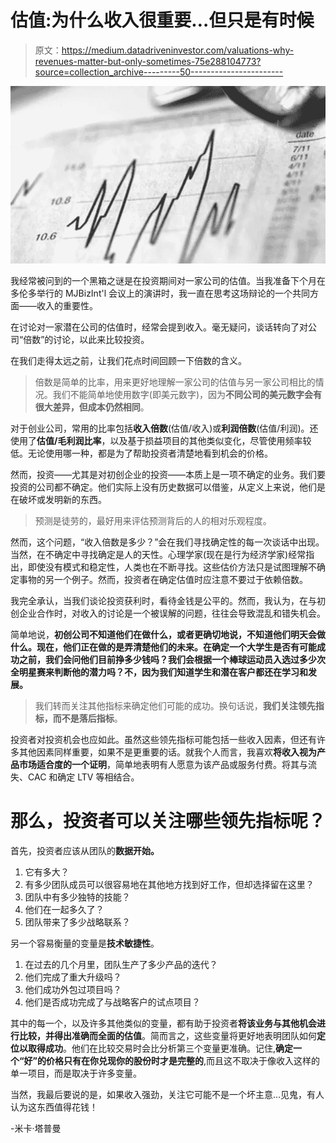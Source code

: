 # 估值:为什么收入很重要…但只是有时候

> 原文：<https://medium.datadriveninvestor.com/valuations-why-revenues-matter-but-only-sometimes-75e288104773?source=collection_archive---------50----------------------->

![](img/15a03ba891d54101ad2062cb28017262.png)

我经常被问到的一个黑箱之谜是在投资期间对一家公司的估值。当我准备下个月在多伦多举行的 MJBizInt'l 会议上的演讲时，我一直在思考这场辩论的一个共同方面——收入的重要性。

在讨论对一家潜在公司的估值时，经常会提到收入。毫无疑问，谈话转向了对公司“倍数”的讨论，以此来比较投资。

在我们走得太远之前，让我们花点时间回顾一下倍数的含义。

> 倍数是简单的比率，用来更好地理解一家公司的估值与另一家公司相比的情况。我们不能简单地使用数字(即美元数字)，因为**不同公司的美元数字会有很大差异，但成本仍然相同**。

对于创业公司，常用的比率包括**收入倍数**(估值/收入)或**利润倍数**(估值/利润)。还使用了**估值/毛利润比率**，以及基于损益项目的其他类似变化，尽管使用频率较低。无论使用哪一种，都是为了帮助投资者清楚地看到机会的价格。

然而，投资——尤其是对初创企业的投资——本质上是一项不确定的业务。我们要投资的公司都不确定。他们实际上没有历史数据可以借鉴，从定义上来说，他们是在破坏或发明新的东西。

> 预测是徒劳的，最好用来评估预测背后的人的相对乐观程度。

然而，这个问题，“收入倍数是多少？”会在我们寻找确定性的每一次谈话中出现。当然，在不确定中寻找确定是人的天性。心理学家(现在是行为经济学家)经常指出，即使没有模式和稳定性，人类也在不断寻找。这些估价方法只是试图理解不确定事物的另一个例子。然而，投资者在确定估值时应注意不要过于依赖倍数。

我完全承认，当我们谈论投资获利时，看待金钱是公平的。然而，我认为，在与初创企业合作时，对收入的讨论是一个被误解的问题，往往会导致混乱和错失机会。

简单地说，**初创公司不知道他们在做什么，或者更确切地说，不知道他们明天会做什么。现在，他们正在做的是弄清楚他们的未来。在确定一个大学生是否有可能成功之前，我们会问他们目前挣多少钱吗？我们会根据一个棒球运动员入选过多少次全明星赛来判断他的潜力吗？不，因为我们知道学生和潜在客户都还在学习和发展。**

> 我们转而关注其他指标来确定他们可能的成功。换句话说，**我们关注领先指标，而不是落后指标**。

投资者对投资机会也应如此。虽然这些领先指标可能包括一些收入因素，但还有许多其他因素同样重要，如果不是更重要的话。就我个人而言，我喜欢**将收入视为产品市场适合度的一个证明**，简单地表明有人愿意为该产品或服务付费。将其与流失、CAC 和确定 LTV 等相结合。

# 那么，投资者可以关注哪些领先指标呢？

首先，投资者应该从团队的**数据开始。**

1.  它有多大？
2.  有多少团队成员可以很容易地在其他地方找到好工作，但却选择留在这里？
3.  团队中有多少独特的技能？
4.  他们在一起多久了？
5.  团队带来了多少战略联系？

另一个容易衡量的变量是**技术敏捷性**。

1.  在过去的几个月里，团队生产了多少产品的迭代？
2.  他们完成了重大升级吗？
3.  他们成功外包过项目吗？
4.  他们是否成功完成了与战略客户的试点项目？

其中的每一个，以及许多其他类似的变量，都有助于投资者**将该业务与其他机会进行比较，并得出准确而全面的估值**。简而言之，这些变量将更好地表明团队如何**定位以取得成功**。他们在比较交易时会比分析第三个变量更准确。记住,**确定一个“好”的价格只有在你兑现你的股份时才是完整的**,而且这不取决于像收入这样的单一项目，而是取决于许多变量。

当然，我最后要说的是，如果收入强劲，关注它可能不是一个坏主意…见鬼，有人认为这东西值得花钱！

-米卡·塔普曼